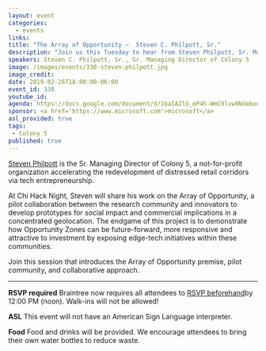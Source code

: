 ```yaml
---
layout: event
categories:
  - events
links:
title: "The Array of Opportunity —  Steven C. Philpott, Sr."
description: "Join us this Tuesday to hear from Steven Philpott, Sr. Managing Director of Colony 5, on his work on the Array of Opportunity, a pilot collaboration between the research community and innovators to develop prototypes for social impact and commercial implications in a concentrated geolocation."
speakers: Steven C. Philpott, Sr., Sr. Managing Director of Colony 5
image: /images/events/338-steven-philpott.jpg
image_credit:
date: 2019-02-26T18:00:00-06:00
event_id: 338
youtube_id:
agenda: https://docs.google.com/document/d/1baIAZlG_mP4h-WmC9lvw0NdebooufdnVE_l5sl5fw6Q/edit#
sponsor: <a href='https://www.microsoft.com'>microsoft</a>
asl_provided: true
tags:
 - Colony 5
published: true
---
```


[Steven Philpott](https://www.linkedin.com/in/sphilpott/) is the Sr. Managing Director of Colony 5, a not-for-profit organization accelerating the redevelopment of distressed retail corridors via tech entrepreneurship.

At Chi Hack Night, Steven will share his work on the Array of Opportunity, a pilot collaboration between the research community and innovators to develop prototypes for social impact and commercial implications in a concentrated geolocation. The endgame of this project is to demonstrate how Opportunity Zones can be future-forward, more responsive and attractive to investment by exposing edge-tech initiatives within these communities.

Join this session that introduces the Array of Opportunity premise, pilot community, and collaborative approach.

---

**RSVP required** Braintree now requires all attendees to [RSVP beforehand]({{site.rsvp_url}})by 12:00 PM (noon). Walk-ins will not be allowed!

**ASL** This event will not have an American Sign Language interpreter.

**Food** Food and drinks will be provided. We encourage attendees to bring their own water bottles to reduce waste.
